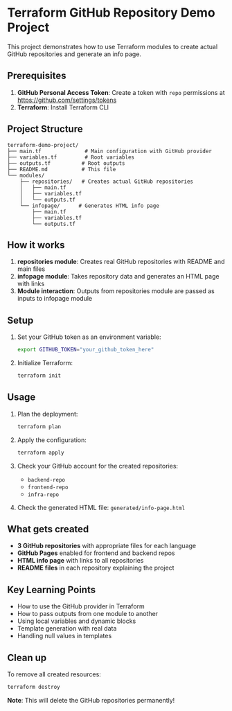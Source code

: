 # Terraform GitHub Repository Demo Project

This project demonstrates how to use Terraform modules to create actual GitHub repositories and generate an info page.

## Prerequisites

1. **GitHub Personal Access Token**: Create a token with `repo` permissions at https://github.com/settings/tokens
2. **Terraform**: Install Terraform CLI

## Project Structure

```
terraform-demo-project/
├── main.tf              # Main configuration with GitHub provider
├── variables.tf         # Root variables
├── outputs.tf          # Root outputs
├── README.md           # This file
└── modules/
    ├── repositories/   # Creates actual GitHub repositories
    │   ├── main.tf
    │   ├── variables.tf
    │   └── outputs.tf
    └── infopage/      # Generates HTML info page
        ├── main.tf
        ├── variables.tf
        └── outputs.tf
```

## How it works

1. **repositories module**: Creates real GitHub repositories with README and main files
2. **infopage module**: Takes repository data and generates an HTML page with links
3. **Module interaction**: Outputs from repositories module are passed as inputs to infopage module

## Setup

1. Set your GitHub token as an environment variable:
   ```bash
   export GITHUB_TOKEN="your_github_token_here"
   ```

2. Initialize Terraform:
   ```bash
   terraform init
   ```

## Usage

1. Plan the deployment:
   ```bash
   terraform plan
   ```

2. Apply the configuration:
   ```bash
   terraform apply
   ```

3. Check your GitHub account for the created repositories:
   - `backend-repo`
   - `frontend-repo` 
   - `infra-repo`

4. Check the generated HTML file: `generated/info-page.html`

## What gets created

- **3 GitHub repositories** with appropriate files for each language
- **GitHub Pages** enabled for frontend and backend repos
- **HTML info page** with links to all repositories
- **README files** in each repository explaining the project

## Key Learning Points

- How to use the GitHub provider in Terraform
- How to pass outputs from one module to another
- Using local variables and dynamic blocks
- Template generation with real data
- Handling null values in templates

## Clean up

To remove all created resources:
```bash
terraform destroy
```

**Note**: This will delete the GitHub repositories permanently!